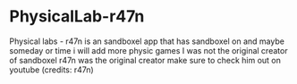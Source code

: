 # PhysicalLab-r47n
Physical labs - r47n is an sandboxel app that has sandboxel on and maybe someday or time i will add more physic games I was not the original creator of sandboxel r47n was the original creator make sure to check him out on youtube (credits: r47n)
